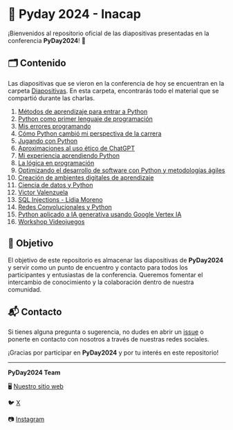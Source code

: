 # 🐍 Pyday 2024 - Inacap

¡Bienvenidos al repositorio oficial de las diapositivas presentadas en la conferencia **PyDay2024**! 🎉

## 🗂️ Contenido

Las diapositivas que se vieron en la conferencia de hoy se encuentran en la carpeta [Diapositivas](Diapositivas). En esta carpeta, encontrarás todo el material que se compartió durante las charlas.


1. [Métodos de aprendizaje para entrar a Python](diapositiva/Metodos_de_aprendizaje_para_entrar_a_Python.pptx)
2. [Python como primer lenguaje de programación](diapositiva/Python_como_primer_lenguaje_de_programacion.pptx)
3. [Mis errores programando](diapositiva/Mis_errores_programando.pptx)
4. [Cómo Python cambió mi perspectiva de la carrera](diapositiva/Como_python_cambio_mi_perspectiva_de_la_carrera.pptx)
5. [Jugando con Python](diapositiva/Jugando_con_python.pptx)
6. [Aproximaciones al uso ético de ChatGPT](diapositiva/Aproximaciones_al_uso_etico_de_ChatGPT.pptx)
7. [Mi experiencia aprendiendo Python](diapositiva/Mi_experiencia_aprendiendo_python.pptx)
8. [La lógica en programación](diapositiva/La_logica_en_programacion.pptx)
9. [Optimizando el desarrollo de software con Python y metodologías ágiles](diapositiva/Optimizando_el_desarrollo_de_software_con_Python_y_metodologias_agiles.ppsx)
10. [Creación de ambientes digitales de aprendizaje](diapositiva/Creacion_de_ambientes_digitales_de_aprendizaje.pptx)
11. [Ciencia de datos y Python](diapositiva/Ciencia_de_datos_y_python.pptx)
12. [Victor Valenzuela](diapositiva/Victor_Valenzuela.pptx)
13. [SQL Injections - Lidia Moreno](diapositiva/SQL_injections_Lidia_Moreno.pptx)
14. [Redes Convolucionales y Python](diapositiva/Redes_Convolucionales_y_Python.pptx)
15. [Python aplicado a IA generativa usando Google Vertex IA](diapositiva/Python_aplicado_a_IA_generativa_usando_Google_Vertex_IA.pptx)
16. [Workshop Videojuegos](diapositiva/Workshop_Videojuegos.pptx)

## 🎯 Objetivo

El objetivo de este repositorio es almacenar las diapositivas de **PyDay2024** y servir como un punto de encuentro y contacto para todos los participantes y entusiastas de la conferencia. Queremos fomentar el intercambio de conocimiento y la colaboración dentro de nuestra comunidad.

## 📬 Contacto

Si tienes alguna pregunta o sugerencia, no dudes en abrir un [issue](https://github.com/KrlitosForever/Pyday2024-Inacap/issues) o ponerte en contacto con nosotros a través de nuestras redes sociales.

¡Gracias por participar en **PyDay2024** y por tu interés en este repositorio!

---

**PyDay2024 Team**

🖥️ [Nuestro sitio web](https://www.pythonchile.cl)

🐦 [X](https://x.com/pythonchiledev)

📷 [Instagram](https://www.instagram.com/pythonchiledev)
